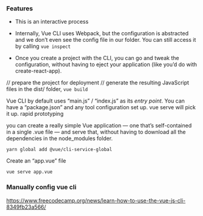 ### Features

- This is an interactive process

- Internally, Vue CLI uses Webpack, but the configuration is abstracted and we don’t even see the config file in our folder. You can still access it by calling `vue inspect`

- Once you create a project with the CLI, you can go and tweak the configuration, without having to eject your application (like you’d do with create-react-app).


// prepare the project for deployment
// generate the resulting JavaScript files in the dist/ folder,
`vue build`

Vue CLI by default uses “main.js” / “index.js” as its *entry point*. You can have a “package.json” and any tool configuration set up. vue serve will pick it up.
rapid prototyping

you can create a really simple Vue application — one that’s self-contained in a single .vue file — and serve that, without having to download all the dependencies in the node_modules folder.

`yarn global add @vue/cli-service-global`

Create an “app.vue” file

<template>    <div>        <h2>Hello world!</h2>        <marquee>Heyyy<;/marquee>    </div></template>

`vue serve app.vue`

### Manually config vue cli

https://www.freecodecamp.org/news/learn-how-to-use-the-vue-js-cli-8349fb23a566/
